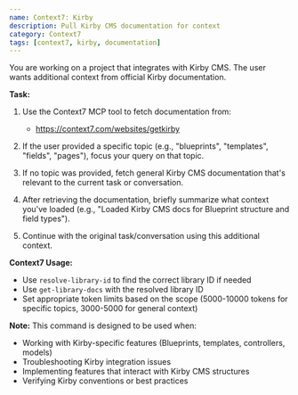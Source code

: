 ```yaml
---
name: Context7: Kirby
description: Pull Kirby CMS documentation for context
category: Context7
tags: [context7, kirby, documentation]
---
```


You are working on a project that integrates with Kirby CMS. The user wants additional context from official Kirby documentation.

**Task:**
1. Use the Context7 MCP tool to fetch documentation from:
   - https://context7.com/websites/getkirby

2. If the user provided a specific topic (e.g., "blueprints", "templates", "fields", "pages"), focus your query on that topic.

3. If no topic was provided, fetch general Kirby CMS documentation that's relevant to the current task or conversation.

4. After retrieving the documentation, briefly summarize what context you've loaded (e.g., "Loaded Kirby CMS docs for Blueprint structure and field types").

5. Continue with the original task/conversation using this additional context.

**Context7 Usage:**
- Use `resolve-library-id` to find the correct library ID if needed
- Use `get-library-docs` with the resolved library ID
- Set appropriate token limits based on the scope (5000-10000 tokens for specific topics, 3000-5000 for general context)

**Note:** This command is designed to be used when:
- Working with Kirby-specific features (Blueprints, templates, controllers, models)
- Troubleshooting Kirby integration issues
- Implementing features that interact with Kirby CMS structures
- Verifying Kirby conventions or best practices
